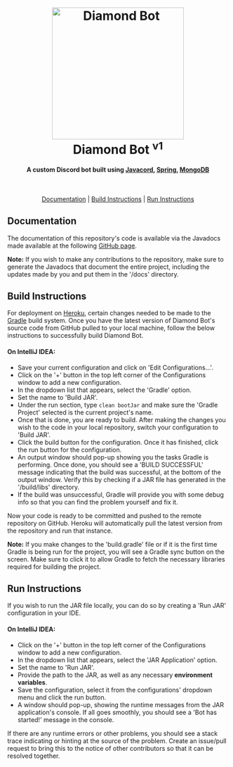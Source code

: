 <h1 align="center">
  <a href="https://github.com/prithvidiamond1/DiamondBot"><img src="https://i.imgur.com/ERxQB6z.png" height=300 alt="Diamond Bot"></a>
  <br>
  Diamond Bot <sup>v1</sup>
</h1>
<h4 align="center">A custom Discord bot built using <a href="https://github.com/Javacord/Javacord">Javacord</a>, <a href="https://spring.io/">Spring</a>, <a href="https://www.mongodb.com/">MongoDB</a></h4>
<br>

<p align="center">
  <a href="#documentation">Documentation</a> | <a href="#build-instructions">Build Instructions</a> | <a href="#run-instructions">Run Instructions</a>
</p>

## Documentation
The documentation of this repository's code is available via the Javadocs made available at the following [GitHub page](https://prithvidiamond1.github.io/DiamondBot/).

**Note:** If you wish to make any contributions to the repository, make sure to generate the Javadocs that document the entire project, including the updates made by you and put them in the '/docs' directory.

## Build Instructions

For deployment on [Heroku](https://www.heroku.com/), certain changes needed to be made to the [Gradle](https://gradle.org/) build system. Once you have the latest version of Diamond Bot's source code from GitHub pulled to your local machine, follow the below instructions to successfully build Diamond Bot.

#### On IntelliJ IDEA:

* Save your current configuration and click on 'Edit Configurations...'.
* Click on the '+' button in the top left corner of the Configurations window to add a new configuration.
* In the dropdown list that appears, select the 'Gradle' option.
* Set the name to 'Build JAR'.
* Under the run section, type `clean bootJar` and make sure the 'Gradle Project' selected is the current project's name.
* Once that is done, you are ready to build. After making the changes you wish to the code in your local repository, switch your configuration to 'Build JAR'.
* Click the build button for the configuration. Once it has finished, click the run button for the configuration.
* An output window should pop-up showing you the tasks Gradle is performing. Once done, you should see a 'BUILD SUCCESSFUL' message indicating that the build was successful, at the bottom of the output window. 
Verify this by checking if a JAR file has generated in the '/build/libs' directory.
* If the build was unsuccessful, Gradle will provide you with some debug info so that you can find the problem yourself and fix it.

Now your code is ready to be committed and pushed to the remote repository on GitHub. Heroku will automatically pull the latest version from the repository and run that instance.

**Note:** If you make changes to the 'build.gradle' file or if it is the first time Gradle is being run for the project, you will see a Gradle sync button on the screen. 
Make sure to click it to allow Gradle to fetch the necessary libraries required for building the project.

## Run Instructions

If you wish to run the JAR file locally, you can do so by creating a 'Run JAR' configuration in your IDE.

#### On IntelliJ IDEA:

* Click on the '+' button in the top left corner of the Configurations window to add a new configuration.
* In the dropdown list that appears, select the 'JAR Application' option.
* Set the name to 'Run JAR'.
* Provide the path to the JAR, as well as any necessary **environment variables**.
* Save the configuration, select it from the configurations' dropdown menu and click the run button.
* A window should pop-up, showing the runtime messages from the JAR application's console. If all goes smoothly, you 
should see a 'Bot has started!' message in the console.

If there are any runtime errors or other problems, you should see a stack trace indicating or hinting at the source of the problem. Create an issue/pull request to bring this to the notice of other contributors so that it can be resolved together.
